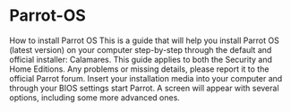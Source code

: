# Parrot-OS
How to install Parrot OS This is a guide that will help you install Parrot OS (latest version) on your computer step-by-step through the default and official installer: Calamares.  This guide applies to both the Security and Home Editions.  Any problems or missing details, please report it to the official Parrot forum.  Insert your installation media into your computer and through your BIOS settings start Parrot. A screen will appear with several options, including some more advanced ones.
